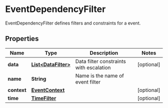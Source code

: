 

# EventDependencyFilter

EventDependencyFilter defines filters and constraints for a event.
## Properties

Name | Type | Description | Notes
------------ | ------------- | ------------- | -------------
**data** | [**List&lt;DataFilter&gt;**](DataFilter.md) | Data filter constraints with escalation |  [optional]
**name** | **String** | Name is the name of event filter | 
**context** | [**EventContext**](EventContext.md) |  |  [optional]
**time** | [**TimeFilter**](TimeFilter.md) |  |  [optional]



